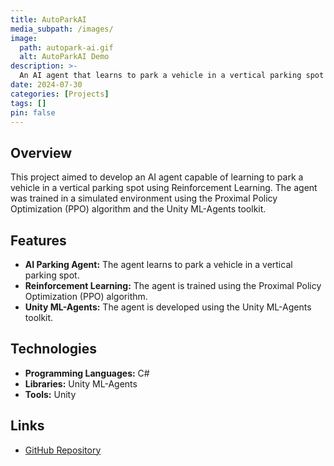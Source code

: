 ```yaml
---
title: AutoParkAI
media_subpath: /images/
image:
  path: autopark-ai.gif
  alt: AutoParkAI Demo
description: >-
  An AI agent that learns to park a vehicle in a vertical parking spot using Reinforcement Learning.
date: 2024-07-30
categories: [Projects]
tags: []
pin: false
---
```


## Overview

This project aimed to develop an AI agent capable of learning to park a vehicle in a vertical parking spot using Reinforcement Learning. The agent was trained in a simulated environment using the Proximal Policy Optimization (PPO) algorithm and the Unity ML-Agents toolkit.

## Features

- **AI Parking Agent:** The agent learns to park a vehicle in a vertical parking spot.
- **Reinforcement Learning:** The agent is trained using the Proximal Policy Optimization (PPO) algorithm.
- **Unity ML-Agents:** The agent is developed using the Unity ML-Agents toolkit.

## Technologies

- **Programming Languages:** C#
- **Libraries:** Unity ML-Agents
- **Tools:** Unity

## Links

- [GitHub Repository](https://github.com/xico2001pt/autopark-ai)
